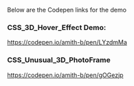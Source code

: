 Below are the Codepen links for the demo

### CSS_3D_Hover_Effect Demo: 
https://codepen.io/amith-b/pen/LYzdmMa

### CSS_Unusual_3D_PhotoFrame
https://codepen.io/amith-b/pen/gOGezjp
